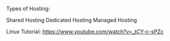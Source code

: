 Types of Hosting:

Shared Hosting
Dedicated Hosting
Managed Hosting

Linux Tutorial: https://www.youtube.com/watch?v=_tCY-c-sPZc